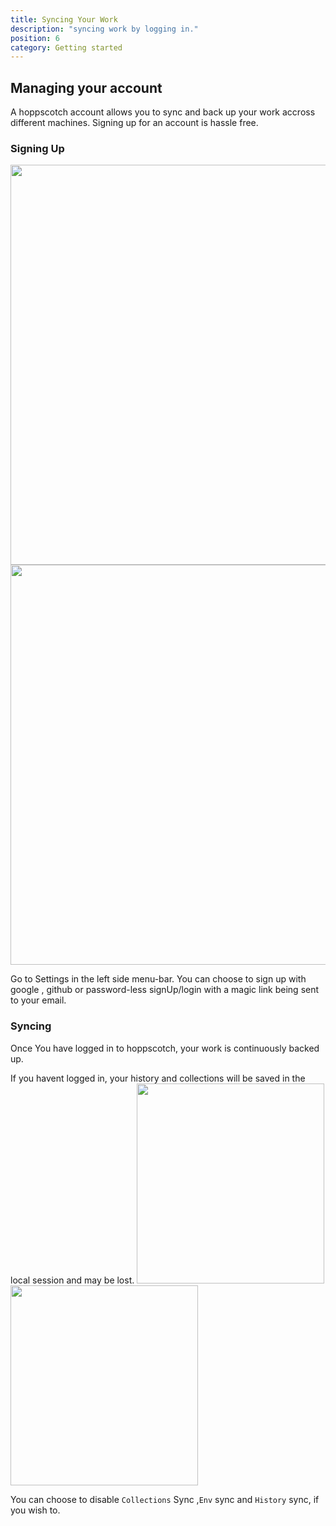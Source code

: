 ```yaml
---
title: Syncing Your Work
description: "syncing work by logging in."
position: 6
category: Getting started
---
```


## Managing your account

A hoppscotch account allows you to sync and back up your work accross different machines.
Signing up for an account is hassle free.

### Signing Up

<img src="/Resources/en/Account/signup-light.png" class="light-img" width="1280" height="640" alt=""/>
<img src="/Resources/en/Account/signup-dark.png"  class="dark-img"  width="1280" height="640" alt=""/>

Go to Settings in the left side menu-bar.
You can choose to sign up with google , github or password-less signUp/login with a magic link being sent to your email.

### Syncing

Once You have logged in to hoppscotch, your work is continuously backed up.

<alert type="warning">
If you havent logged in, your history and collections will be saved in the local session and may be lost.
</alert>

<img src="/Resources/en/Account/sync-dark.png"  class="dark-img"  width="300" height="320" alt=""/>

<img src="/Resources/en/Account/sync-light.png"  class="light-img"  width="300" height="320" alt=""/>

You can choose to disable `Collections` Sync ,`Env` sync and `History` sync, if you wish to.
